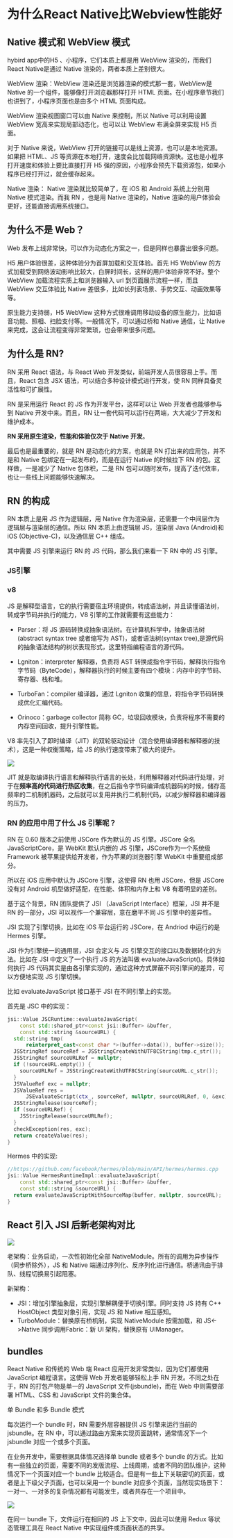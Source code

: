 # 为什么React Native比Webview性能好
## Native 模式和 WebView 模式
hybird app中的H5 、小程序，它们本质上都是用 WebView 渲染的，而我们React Native是通过 Native 渲染的，两者本质上差别很大。

WebView 渲染：WebView 渲染还是浏览器渲染的模式那一套，WebView是 Native 的一个组件，能够像打开浏览器那样打开 HTML 页面。在小程序章节我们也讲到了，小程序页面也是由多个 HTML 页面构成。

WebView 渲染视图窗口可以由 Native 来控制，所以 Native 可以利用设置 WebView 宽高来实现局部动态化，也可以让 WebView 布满全屏来实现 H5 页面。

对于 Native 来说，WebView 打开的链接可以是线上资源，也可以是本地资源。如果把 HTML、JS 等资源在本地打开，速度会比加载网络资源快。这也是小程序打开速度和体验上要比直接打开 H5 强的原因，小程序会预先下载资源包，如果小程序已经打开过，就会缓存起来。

Native 渲染： Native 渲染就比较简单了，在 iOS 和 Android 系统上分别用 Native 模式渲染。而我 RN ，也是用 Native 渲染的，Native 渲染的用户体验会更好，还能直接调用系统接口。


## 为什么不是 Web？
Web 发布上线非常快，可以作为动态化方案之一，但是同样也暴露出很多问题。

H5 用户体验很差，这种体验分为首屏加载和交互体验。首先 H5 WebView 的方式加载受到网络波动影响比较大，白屏时间长，这样的用户体验非常不好。整个 WebView 加载流程实质上和浏览器输入 url 到页面展示流程一样，而且 WebView 交互体验比 Native 差很多，比如长列表场景、手势交互、动画效果等等。

原生能力支持弱，H5 WebView 这种方式很难调用移动设备的原生能力，比如语音功能、照相、扫脸支付等。一般情况下，可以通过桥和 Native 通信，让 Native 来完成，这会让流程变得非常繁琐，也会带来很多问题。


## 为什么是 RN?
RN 采用 React 语法，与 React Web 开发类似，前端开发人员很容易上手。而且，React 包含 JSX 语法，可以结合多种设计模式进行开发，使 RN 同样具备灵活性和可扩展性。

RN 是采用运行 React 的 JS 作为开发平台，这样可以让 Web 开发者也能够参与到 Native 开发中来。而且，RN 让一套代码可以运行在两端，大大减少了开发和维护成本。

**RN 采用原生渲染，性能和体验仅次于 Native 开发**。

最后也是最重要的，就是 RN 是动态化的方案，也就是 RN 打出来的应用包，并不是和 Native 包绑定在一起发布的，而是在运行 Native 的时候拉下 RN 的包。这样做，一是减少了 Native 包体积，二是 RN 包可以随时发布，提高了迭代效率，也让一些线上问题能够快速解决。


## RN 的构成
RN 本质上是用 JS 作为逻辑层，用 Native 作为渲染层，还需要一个中间层作为逻辑层与渲染层的通信。所以 RN 本质上由逻辑层 JS，渲染层 Java (Android)和 iOS (Objective-C)，以及通信层 C++ 组成。

其中需要 JS 引擎来运行 RN 的 JS 代码，那么我们来看一下 RN 中的 JS 引擎。


### JS引擎
### v8
JS 是解释型语言，它的执行需要宿主环境提供，转成语法树，并且读懂语法树，转成字节码并执行的能力，V8 引擎的工作就需要有这些能力：
- Parser：将 JS 源码转换成抽象语法树。在计算机科学中，抽象语法树(abstract syntax tree 或者缩写为 AST)，或者语法树(syntax tree),是源代码的抽象语法结构的树状表现形式，这里特指编程语言的源代码。

- Lgniton：interpreter 解释器，负责将 AST 转换成指令字节码，解释执行指令字节码（ByteCode），解释器执行的时候主要有四个模块：内存中的字节码、寄存器、栈和堆。

- TurboFan：compiler 编译器，通过 Lgniton 收集的信息，将指令字节码转换成优化汇编代码。

- Orinoco：garbage collector 简称 GC，垃圾回收模块，负责将程序不需要的内存空间回收，提升引擎性能。

V8 率先引入了即时编译（JIT）的双轮驱动设计（混合使用编译器和解释器的技术），这是一种权衡策略，给 JS 的执行速度带来了极大的提升。

<img src="./images/v8.png" />

JIT 就是取编译执行语言和解释执行语言的长处，利用解释器对代码进行处理，对于在**频率高的代码进行热区收集**，在之后指令字节码编译成机器码的时候，储存高频率的二机制机器码，之后就可以复用并执行二机制代码，以减少解释器和编译器的压力。

### RN 的应用中用了什么 JS 引擎呢？

RN 在 0.60 版本之前使用 JSCore 作为默认的 JS 引擎。JSCore 全名 JavaScriptCore，是 WebKit 默认内嵌的 JS 引擎，JSCore作为一个系统级 Framework 被苹果提供给开发者，作为苹果的浏览器引擎 WebKit 中重要组成部分。

所以在 iOS 应用中默认为 JSCore 引擎，这使得 RN 也用 JSCore，但是 JSCore 没有对 Android 机型做好适配，在性能、体积和内存上和 V8 有着明显的差别。

基于这个背景，RN 团队提供了 JSI （JavaScript Interface）框架，JSI 并不是 RN 的一部分，JSI 可以视作一个兼容层，意在磨平不同 JS 引擎中的差异性。

JSI 实现了引擎切换，比如在 iOS 平台运行的 JSCore，在 Andriod 中运行的是 Hermes 引擎。

JSI 作为引擎统一的通用层，JSI 会定义与 JS 引擎交互的接口以及数据转化的方法。比如在 JSI 中定义了一个执行 JS 的方法叫做 evaluateJavaScript()。具体如何执行 JS 代码其实是由各引擎实现的，通过这种方式屏蔽不同引擎间的差异，可以方便地实现 JS 引擎切换。

比如 evaluateJavaScript 接口基于 JSI 在不同引擎上的实现。

首先是 JSC 中的实现：
```C++
jsi::Value JSCRuntime::evaluateJavaScript(
    const std::shared_ptr<const jsi::Buffer> &buffer,
    const std::string &sourceURL) {
  std::string tmp(
      reinterpret_cast<const char *>(buffer->data()), buffer->size());
  JSStringRef sourceRef = JSStringCreateWithUTF8CString(tmp.c_str());
  JSStringRef sourceURLRef = nullptr;
  if (!sourceURL.empty()) {
    sourceURLRef = JSStringCreateWithUTF8CString(sourceURL.c_str());
  }
  JSValueRef exc = nullptr;
  JSValueRef res =
      JSEvaluateScript(ctx_, sourceRef, nullptr, sourceURLRef, 0, &exc);
  JSStringRelease(sourceRef);
  if (sourceURLRef) {
    JSStringRelease(sourceURLRef);
  }
  checkException(res, exc);
  return createValue(res);
}
```
Hermes 中的实现:
```C++
//https://github.com/facebook/hermes/blob/main/API/hermes/hermes.cpp
jsi::Value HermesRuntimeImpl::evaluateJavaScript(
    const std::shared_ptr<const jsi::Buffer> &buffer,
    const std::string &sourceURL) {
  return evaluateJavaScriptWithSourceMap(buffer, nullptr, sourceURL);
}
```

##  React 引入 JSI 后新老架构对比

<img src="./images/old vs new.png" />

老架构：业务启动，一次性初始化全部 NativeModule。所有的调用为异步操作（同步桥除外），JS 和 Native 端通过序列化、反序列化进行通信。桥通讯由于排队、线程切换易引起阻塞。

新架构：
- JSI：增加引擎抽象层，实现引擎解耦便于切换引擎。同时支持 JS 持有 C++ HostObject 类型对象引用，实现 JS 和 Native 相互感知。
- TurboModule：替换原有桥机制，实现 NativeModule 按需加载，和 JS<->Native 同步调用Fabric：新 UI 架构，替换原有 UIManager。


## bundles
React Native 和传统的 Web 端 React 应用开发非常类似，因为它们都使用JavaScript 编程语言。这使得 Web 开发者能够轻松上手 RN 开发。不同之处在于，RN 的打包产物是单一的 JavaScript 文件(jsbundle)，而在 Web 中则需要部署 HTML、CSS 和 JavaScript 文件的集合体。

单 Bundle 和多 Bundle 模式

每次运行一个 bundle 时，RN 需要外层容器提供 JS 引擎来运行当前的jsbundle。在 RN 中，可以通过路由方案来实现页面跳转，通常情况下一个 jsbundle 对应一个或多个页面。

在业务开发中，需要根据具体情况选择单 bundle 或者多个 bundle 的方式。比如有一些独立的页面，需要不同的发版流程、上线周期，或者不同的团队维护，这种情况下一个页面对应一个 bundle 比较适合。但是有一些上下关联密切的页面，或者是上下级父子页面，也可以采用一个 bundle 对应多个页面，当然现实场景下：一对一、一对多的复杂情况都有可能发生，或者共存在一个项目中。

<img src="./images/bundles.png" />

在同一 bundle 下，文件运行在相同的 JS 上下文中，因此可以使用 Redux 等状态管理工具在 React Native 中实现组件或页面状态的共享。